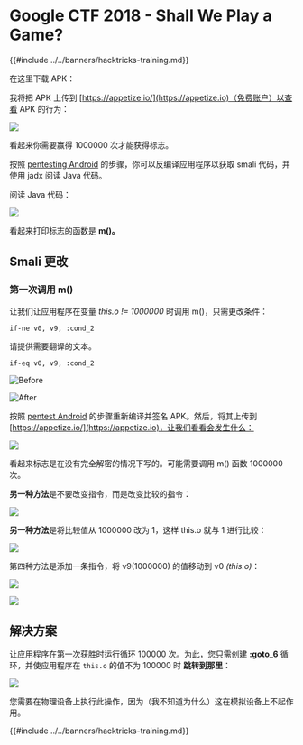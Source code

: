 # Google CTF 2018 - Shall We Play a Game?

{{#include ../../banners/hacktricks-training.md}}

在这里下载 APK：

我将把 APK 上传到 [https://appetize.io/](https://appetize.io)（免费账户）以查看 APK 的行为：

![](<../../images/image (421).png>)

看起来你需要赢得 1000000 次才能获得标志。

按照 [pentesting Android](./) 的步骤，你可以反编译应用程序以获取 smali 代码，并使用 jadx 阅读 Java 代码。

阅读 Java 代码：

![](<../../images/image (495).png>)

看起来打印标志的函数是 **m()。**

## **Smali 更改**

### **第一次调用 m()**

让我们让应用程序在变量 _this.o != 1000000_ 时调用 m()，只需更改条件：
```
if-ne v0, v9, :cond_2
```
请提供需要翻译的文本。
```
if-eq v0, v9, :cond_2
```
![Before](<../../images/image (383).png>)

![After](<../../images/image (838).png>)

按照 [pentest Android](./) 的步骤重新编译并签名 APK。然后，将其上传到 [https://appetize.io/](https://appetize.io)，让我们看看会发生什么：

![](<../../images/image (128).png>)

看起来标志是在没有完全解密的情况下写的。可能需要调用 m() 函数 1000000 次。

**另一种方法**是不要改变指令，而是改变比较的指令：

![](<../../images/image (840).png>)

**另一种方法**是将比较值从 1000000 改为 1，这样 this.o 就与 1 进行比较：

![](<../../images/image (629).png>)

第四种方法是添加一条指令，将 v9(1000000) 的值移动到 v0 _(this.o)_：

![](<../../images/image (414).png>)

![](<../../images/image (424).png>)

## 解决方案

让应用程序在第一次获胜时运行循环 100000 次。为此，您只需创建 **:goto_6** 循环，并使应用程序在 `this.o` 的值不为 100000 时 **跳转到那里**：

![](<../../images/image (1090).png>)

您需要在物理设备上执行此操作，因为（我不知道为什么）这在模拟设备上不起作用。

{{#include ../../banners/hacktricks-training.md}}
